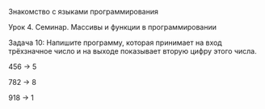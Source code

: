 Знакомство с языками программирования

Урок 4. Семинар. Массивы и функции в программировании

Задача 10: Напишите программу, которая принимает на вход трёхзначное число и на выходе показывает вторую цифру этого числа.

456 -> 5

782 -> 8

918 -> 1